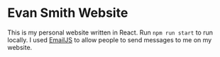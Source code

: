 # Evan Smith Website

This is my personal website written in React. Run `npm run start` to run locally. I used [EmailJS](https://dashboard.emailjs.com/admin) to allow people to send messages to me on my website.
